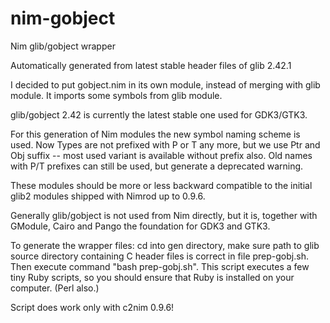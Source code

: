 nim-gobject
===========

Nim glib/gobject wrapper

Automatically generated from latest stable header files of glib 2.42.1

I decided to put gobject.nim in its own module, instead of merging
with glib module. It imports some symbols from glib module.

glib/gobject 2.42 is currently the latest stable one used for GDK3/GTK3.

For this generation of Nim modules the new symbol naming scheme is used.
Now Types are not prefixed with P or T any more, but we use Ptr and Obj
suffix -- most used variant is available without prefix also. Old names
with P/T prefixes can still be used, but generate a deprecated warning.

These modules should be more or less backward compatible to the initial
glib2 modules shipped with Nimrod up to 0.9.6.

Generally glib/gobject is not used from Nim directly, but it is,
together with GModule, Cairo and Pango the foundation for GDK3 and GTK3.

To generate the wrapper files: cd into gen directory, make sure path
to glib source directory containing C header files is correct in
file prep-gobj.sh. Then execute command "bash prep-gobj.sh".
This script executes a few tiny Ruby scripts, so you should ensure
that Ruby is installed on your computer. (Perl also.)

Script does work only with c2nim 0.9.6!

